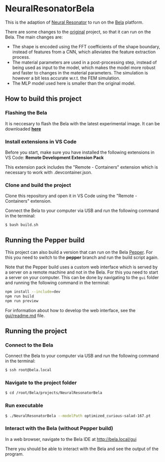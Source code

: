 # NeuralResonatorBela

This is the adaption of [Neural Resonator](https://github.com/rodrigodzf/NeuralResonatorVST) to run on the [Bela](https://bela.io/) platform.

There are some changes to the [original](https://github.com/rodrigodzf/neuralresonator) project, so that it can run on the Bela. The main changes are:

- The shape is encoded using the FFT coefficients of the shape boundary, instead of features from a CNN, which alleviates the feature extraction process.
- The material parameters are used in a post-processing step, instead of being used as input to the model, which makes the model more robust and faster to changes in the material parameters. The simulation is however a bit less accurate w.r.t. the FEM simulation.
- The MLP model used here is smaller than the original model.


## How to build this project

### Flashing the Bela

It is neccesary to flash the Bela with the latest experimental image. It can be downloaded **[here](https://github.com/BelaPlatform/bela-image-builder/releases/tag/v0.5.0alpha2)**

### Install extensions in VS Code

Before you start, make sure you have installed the following extensions in VS Code: **Remote Development Extension Pack**

This extension pack includes the "Remote - Containers" extension which is necessary to work with .devcontainer.json.

### Clone and build the project

Clone this repository and open it in VS Code using the "Remote - Containers" extension.

Connect the Bela to your computer via USB and run the following command in the terminal:

```bash
$ bash build.sh
```
## Running the Pepper build

This project can also build a version that can run on the Bela [Pepper](https://www.youtube.com/watch?v=VLHxIMeSU-c). For this you need to switch to the **pepper** branch and run the build script again.

Note that the Pepper build uses a custom web interface which is served by a server on a remote machine and not in the Bela. For this you need to start a server on your computer. This can be done by navigating to the `gui` folder and running the following command in the terminal:

```bash
npm install --include=dev
npm run build
npm run preview
```

For information about how to develop the web interface, see the [gui/readme.md](gui/readme.md) file.

## Running the project

### Connect to the Bela

Connect the Bela to your computer via USB and run the following command in the terminal:

```bash
$ ssh root@bela.local
```

### Navigate to the project folder

```bash
$ cd /root/Bela/projects/NeuralResonatorBela
```

### Run executable

```bash
$ ./NeuralResonatorBela --modelPath optimized_curious-salad-167.pt 
```

### Interact with the Bela (without Pepper build)

In a web browser, navigate to the Bela IDE at http://bela.local/gui

There you should be able to interact with the Bela and see the output of the program.